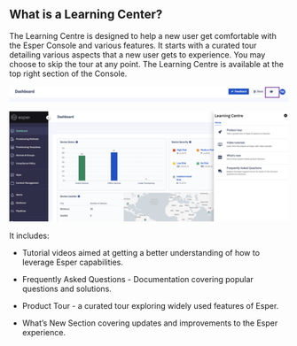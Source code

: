 ## What is a Learning Center?

The Learning Centre is designed to help a new user get comfortable with the Esper Console and various features. It starts with a curated tour detailing various aspects that a new user gets to experience. You may choose to skip the tour at any point. The Learning Centre is available at the top right section of the Console.

  

![](./images/AccessLearning.png)

![](./images/learning-main.png)

It includes:

-   Tutorial videos aimed at getting a better understanding of how to leverage Esper capabilities.
    
-   Frequently Asked Questions - Documentation covering popular questions and solutions.
    
-   Product Tour - a curated tour exploring widely used features of Esper.
    
-   What’s New Section covering updates and improvements to the Esper experience.